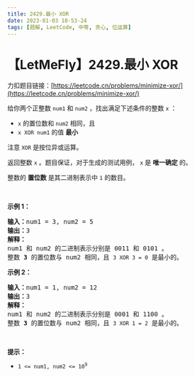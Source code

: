 ```yaml
---
title: 2429.最小 XOR
date: 2023-01-03 18-53-24
tags: [题解, LeetCode, 中等, 贪心, 位运算]
---
```


# 【LetMeFly】2429.最小 XOR

力扣题目链接：[https://leetcode.cn/problems/minimize-xor/](https://leetcode.cn/problems/minimize-xor/)

<p>给你两个正整数 <code>num1</code> 和 <code>num2</code> ，找出满足下述条件的整数 <code>x</code> ：</p>

<ul>
	<li><code>x</code> 的置位数和 <code>num2</code> 相同，且</li>
	<li><code>x XOR num1</code> 的值 <strong>最小</strong></li>
</ul>

<p>注意 <code>XOR</code> 是按位异或运算。</p>

<p>返回整数<em> </em><code>x</code> 。题目保证，对于生成的测试用例， <code>x</code> 是 <strong>唯一确定</strong> 的。</p>

<p>整数的 <strong>置位数</strong> 是其二进制表示中 <code>1</code> 的数目。</p>

<p>&nbsp;</p>

<p><strong>示例 1：</strong></p>

<pre><strong>输入：</strong>num1 = 3, num2 = 5
<strong>输出：</strong>3
<strong>解释：</strong>
num1 和 num2 的二进制表示分别是 0011 和 0101 。
整数 <strong>3</strong> 的置位数与 num2 相同，且 <code>3 XOR 3 = 0</code> 是最小的。
</pre>

<p><strong>示例 2：</strong></p>

<pre><strong>输入：</strong>num1 = 1, num2 = 12
<strong>输出：</strong>3
<strong>解释：</strong>
num1 和 num2 的二进制表示分别是 0001 和 1100 。
整数 <strong>3</strong> 的置位数与 num2 相同，且 <code>3 XOR 1 = 2</code> 是最小的。
</pre>

<p>&nbsp;</p>

<p><strong>提示：</strong></p>

<ul>
	<li><code>1 &lt;= num1, num2 &lt;= 10<sup>9</sup></code></li>
</ul>


    